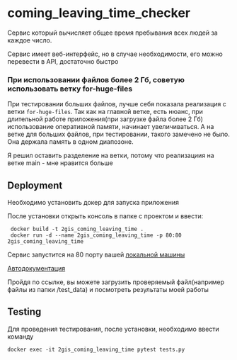 # coming_leaving_time_checker

Сервис который вычисляет общее время пребывания всех людей за каждое
число. 

Сервис имеет веб-интерфейс, но в случае необходимости, его можно перевести в API, достаточно быстро

### При использовании файлов более 2 Гб, советую использовать ветку for-huge-files
При тестировании больших файлов, лучше себя показала реализация с ветки `for-huge-files`. Так как на главной ветке, есть нюанс, при длительной работе приложения(при загрузке файла более 2 Гб) использование оперативной памяти, начинает увеличиваться. А на ветке для больших файлов, при тестировании, такого замечено не было. Она держала память в одном диапозоне.

Я решил оставить разделение на ветки, потому что реализациия на ветке main - мне нравится больше


## Deployment
Необходимо установить докер для запуска приложения

После установки открыть консоль в папке с проектом и ввести:

```
 docker build -t 2gis_coming_leaving_time .
 docker run -d --name 2gis_coming_leaving_time -p 80:80 2gis_coming_leaving_time
```

Сервис запустится на 80 порту вашей [локальной машины](http://127.0.0.1)

[Автодокументация](http://127.0.0.1/docs)

Пройдя по ссылке, вы можете загрузить проверяемый файл(например файлы из папки /test_data)
и посмотреть результаты моей работы


## Testing
Для проведения тестирования, после установки, необходимо ввести команду

`docker exec -it 2gis_coming_leaving_time pytest tests.py
`
 
